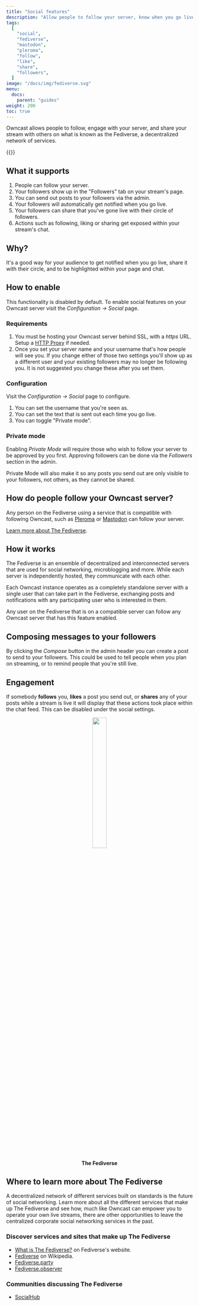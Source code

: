 ```yaml
---
title: "Social features"
description: "Allow people to follow your server, know when you go live, share and interact with your stream."
tags:
  [
    "social",
    "fediverse",
    "mastodon",
    "pleroma",
    "follow",
    "like",
    "share",
    "followers",
  ]
image: "/docs/img/fediverse.svg"
menu:
  docs:
    parent: "guides"
weight: 200
toc: true
---
```


Owncast allows people to follow, engage with your server, and share your stream with others on what is known as the Fediverse, a decentralized network of services.

{{<versionsupport feature="Social functionality" version="0.0.11">}}

## What it supports

1. People can follow your server.
1. Your followers show up in the "Followers" tab on your stream's page.
1. You can send out posts to your followers via the admin.
1. Your followers will automatically get notified when you go live.
1. Your followers can share that you've gone live with their circle of followers.
1. Actions such as following, liking or sharing get exposed within your stream's chat.

## Why?

It's a good way for your audience to get notified when you go live, share it with their circle, and to be highlighted within your page and chat.

## How to enable

This functionality is disabled by default. To enable social features on your Owncast server visit the _Configuration -> Social_ page.

### Requirements

1. You must be hosting your Owncast server behind SSL, with a _https_ URL. Setup a [HTTP Proxy](/docs/sslproxies/) if needed.
1. Once you set your server name and your username that's how people will see you. If you change either of those two settings you'll show up as a different user and your existing followers may no longer be following you. It is not suggested you change these after you set them.

### Configuration

Visit the _Configuration -> Social_ page to configure.

1. You can set the username that you're seen as.
1. You can set the text that is sent out each time you go live.
1. You can toggle "Private mode".

### Private mode

Enabling _Private Mode_ will require those who wish to follow your server to be approved by you first. Approving followers can be done via the _Followers_ section in the admin.

Private Mode will also make it so any posts you send out are only visible to your followers, not others, as they cannot be shared.

## How do people follow your Owncast server?

Any person on the Fediverse using a service that is compatible with following Owncast, such as [Pleroma](https://pleroma.social/) or [Mastodon](https://joinmastodon.org/) can follow your server.

[Learn more about The Fediverse](#learn-more).

## How it works

The Fediverse is an ensemble of decentralized and interconnected servers that are used for social networking, microblogging and more. While each server is independently hosted, they communicate with each other.

Each Owncast instance operates as a completely standalone server with a single user that can take part in the Fediverse, exchanging posts and notifications with any participating user who is interested in them.

Any user on the Fediverse that is on a compatible server can follow any Owncast server that has this feature enabled.

## Composing messages to your followers

By clicking the _Compose_ button in the admin header you can create a post to send to your followers. This could be used to tell people when you plan on streaming, or to remind people that you're still live.

## Engagement

If somebody **follows** you, **likes** a post you send out, or **shares** any of your posts while a stream is live it will display that these actions took place within the chat feed. This can be disabled under the social settings.

<center>
    <figure>
  <img src="/docs/img/fediverse.svg" width="30%" id="learn-more" />
  <figcaption>
      <h4>The Fediverse</h4>
  </figcaption>
</figure>
</center>

## Where to learn more about The Fediverse

A decentralized network of different services built on standards is the future of social networking. Learn more about all the different services that make up The Fediverse and see how, much like Owncast can empower you to operate your own live streams, there are other opportunities to leave the centralized corporate social networking services in the past.

### Discover services and sites that make up The Fediverse

- [What is The Fediverse?](https://jointhefediverse.net/?lang=en-us) on Fediverse's website.
- [Fediverse](https://en.wikipedia.org/wiki/Fediverse) on Wikipedia.
- [Fediverse.party](https://fediverse.party/)
- [Fediverse.observer](https://fediverse.observer/)

### Communities discussing The Fediverse

- [SocialHub](https://socialhub.activitypub.rocks/)
